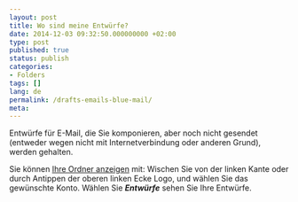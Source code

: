 ```yaml
---
layout: post
title: Wo sind meine Entwürfe?
date: 2014-12-03 09:32:50.000000000 +02:00
type: post
published: true
status: publish
categories:
- Folders
tags: []
lang: de
permalink: /drafts-emails-blue-mail/
meta:
---
```


Entwürfe für E-Mail, die Sie komponieren, aber noch nicht gesendet (entweder wegen nicht mit Internetverbindung oder anderen Grund), werden gehalten.

Sie können [Ihre Ordner anzeigen](/navigieren-zwischen-Ordner/) mit: Wischen Sie von der linken Kante oder durch Antippen der oberen linken Ecke Logo, und wählen Sie das gewünschte Konto. Wählen Sie ***Entwürfe*** sehen Sie Ihre Entwürfe.
